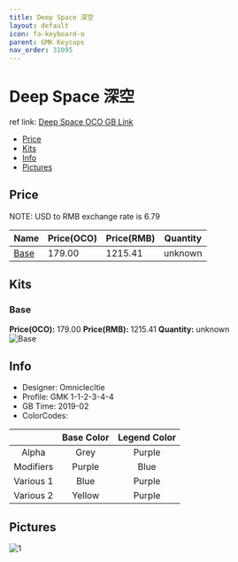 ```yaml
---
title: Deep Space 深空
layout: default
icon: fa-keyboard-o
parent: GMK Keycaps
nav_order: 31095
---
```


# Deep Space 深空

ref link: [Deep Space OCO GB Link](https://originative.co/deepspace)

* [Price](#price)
* [Kits](#kits)
* [Info](#info)
* [Pictures](#pictures)


## Price  
NOTE: USD to RMB exchange rate is 6.79

| Name          | Price(OCO)    |  Price(RMB) | Quantity |
| ------------- | ------------ |  ---------- | -------- |
|[Base](#base)|179.00|1215.41|unknown|


## Kits
### Base
**Price(OCO):** 179.00    **Price(RMB):** 1215.41    **Quantity:** unknown  
<img src="{{ 'assets/images/gmk-keycaps/deepspace/kits_pics/base.png' | relative_url }}" alt="Base" class="image featured">


## Info
* Designer: Omniclecltie 
* Profile: GMK 1-1-2-3-4-4
* GB Time: 2019-02
* ColorCodes: 

| | Base Color      | Legend Color
| :-------------: | :-------------: | :------------:
|Alpha|Grey|Purple
|Modifiers|Purple|Blue
|Various 1|Blue|Purple
|Various 2|Yellow|Purple



## Pictures
<img src="{{ 'assets/images/gmk-keycaps/deepspace/rendering_pics/1.jpg' | relative_url }}" alt="1" class="image featured">
